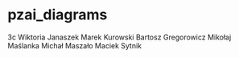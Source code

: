 # pzai_diagrams
3c
Wiktoria Janaszek
Marek Kurowski
Bartosz Gregorowicz
Mikołaj Maślanka
Michał Maszało
Maciek Sytnik
